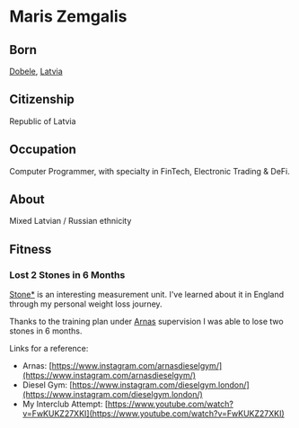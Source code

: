 # Maris Zemgalis

## Born
[Dobele](https://en.wikipedia.org/wiki/Dobele), [Latvia](https://en.wikipedia.org/wiki/Latvia)

## Citizenship
Republic of Latvia

## Occupation
Computer Programmer, with specialty in FinTech, Electronic Trading & DeFi.

## About

Mixed Latvian / Russian ethnicity

## Fitness 
### Lost 2 Stones in 6 Months
[Stone*](https://en.wikipedia.org/wiki/Stone_(unit)) is an interesting measurement unit. I've learned about it in England through my personal weight loss journey.

Thanks to the training plan under [Arnas](https://www.instagram.com/arnasdieselgym/) supervision I was able to lose two stones in 6 months. 

Links for a reference: 
* Arnas: [https://www.instagram.com/arnasdieselgym/](https://www.instagram.com/arnasdieselgym/)
* Diesel Gym: [https://www.instagram.com/dieselgym.london/](https://www.instagram.com/dieselgym.london/)
* My Interclub Attempt: [https://www.youtube.com/watch?v=FwKUKZ27XKI](https://www.youtube.com/watch?v=FwKUKZ27XKI)
